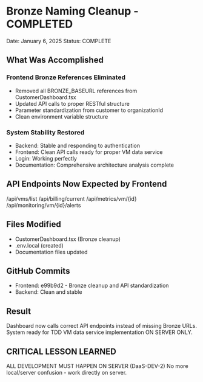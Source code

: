 # Bronze Naming Cleanup - COMPLETED
Date: January 6, 2025
Status: COMPLETE

## What Was Accomplished

### Frontend Bronze References Eliminated
- Removed all BRONZE_BASEURL references from CustomerDashboard.tsx
- Updated API calls to proper RESTful structure
- Parameter standardization from customer to organizationId
- Clean environment variable structure

### System Stability Restored  
- Backend: Stable and responding to authentication
- Frontend: Clean API calls ready for proper VM data service
- Login: Working perfectly
- Documentation: Comprehensive architecture analysis complete

## API Endpoints Now Expected by Frontend
/api/vms/list
/api/billing/current
/api/metrics/vm/{id}
/api/monitoring/vm/{id}/alerts

## Files Modified
- CustomerDashboard.tsx (Bronze cleanup)
- .env.local (created)
- Documentation files updated

## GitHub Commits
- Frontend: e99b9d2 - Bronze cleanup and API standardization
- Backend: Clean and stable

## Result
Dashboard now calls correct API endpoints instead of missing Bronze URLs.
System ready for TDD VM data service implementation ON SERVER ONLY.

## CRITICAL LESSON LEARNED
ALL DEVELOPMENT MUST HAPPEN ON SERVER (DaaS-DEV-2)
No more local/server confusion - work directly on server.
